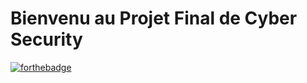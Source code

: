 # Bienvenu au Projet Final de Cyber Security

[![forthebadge](https://forthebadge.com/images/badges/built-with-love.svg)](https://forthebadge.com)
